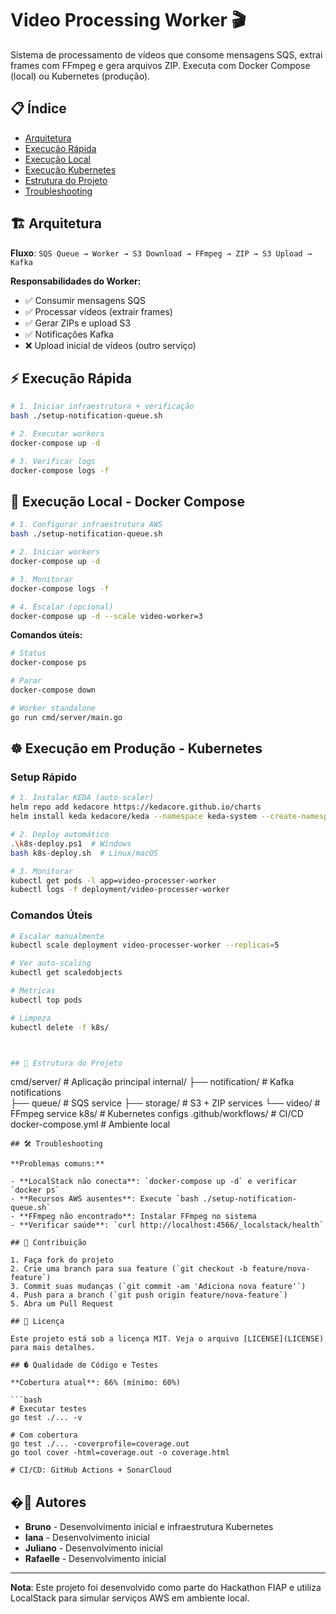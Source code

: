 # Video Processing Worker 🎬

Sistema de processamento de vídeos que consome mensagens SQS, extrai frames com FFmpeg e gera arquivos ZIP. Executa com Docker Compose (local) ou Kubernetes (produção).

## 📋 Índice

- [Arquitetura](#-arquitetura)
- [Execução Rápida](#-execução-rápida)
- [Execução Local](#-execução-local---docker-compose)
- [Execução Kubernetes](#-execução-kubernetes)
- [Estrutura do Projeto](#-estrutura-do-projeto)
- [Troubleshooting](#-troubleshooting)

## 🏗 Arquitetura

**Fluxo**: `SQS Queue → Worker → S3 Download → FFmpeg → ZIP → S3 Upload → Kafka`

**Responsabilidades do Worker:**
- ✅ Consumir mensagens SQS
- ✅ Processar vídeos (extrair frames)  
- ✅ Gerar ZIPs e upload S3
- ✅ Notificações Kafka
- ❌ Upload inicial de vídeos (outro serviço)

## ⚡ Execução Rápida

```bash
# 1. Iniciar infraestrutura + verificação
bash ./setup-notification-queue.sh

# 2. Executar workers
docker-compose up -d

# 3. Verificar logs
docker-compose logs -f
```



## 🐳 Execução Local - Docker Compose

```bash
# 1. Configurar infraestrutura AWS
bash ./setup-notification-queue.sh

# 2. Iniciar workers
docker-compose up -d

# 3. Monitorar
docker-compose logs -f

# 4. Escalar (opcional)
docker-compose up -d --scale video-worker=3
```

**Comandos úteis:**
```bash
# Status
docker-compose ps

# Parar
docker-compose down

# Worker standalone
go run cmd/server/main.go
```

## ☸️ Execução em Produção - Kubernetes

### Setup Rápido
```bash
# 1. Instalar KEDA (auto-scaler)
helm repo add kedacore https://kedacore.github.io/charts
helm install keda kedacore/keda --namespace keda-system --create-namespace

# 2. Deploy automático
.\k8s-deploy.ps1  # Windows
bash k8s-deploy.sh  # Linux/macOS

# 3. Monitorar
kubectl get pods -l app=video-processer-worker
kubectl logs -f deployment/video-processer-worker
```

### Comandos Úteis
```bash
# Escalar manualmente
kubectl scale deployment video-processer-worker --replicas=5

# Ver auto-scaling
kubectl get scaledobjects

# Métricas
kubectl top pods

# Limpeza
kubectl delete -f k8s/



## 📁 Estrutura do Projeto
```
cmd/server/            # Aplicação principal
internal/
  ├── notification/    # Kafka notifications  
  ├── queue/           # SQS service
  ├── storage/         # S3 + ZIP services
  └── video/           # FFmpeg service
k8s/                   # Kubernetes configs
.github/workflows/     # CI/CD
docker-compose.yml     # Ambiente local
```
## 🛠 Troubleshooting

**Problemas comuns:**

- **LocalStack não conecta**: `docker-compose up -d` e verificar `docker ps`
- **Recursos AWS ausentes**: Execute `bash ./setup-notification-queue.sh`
- **FFmpeg não encontrado**: Instalar FFmpeg no sistema
- **Verificar saúde**: `curl http://localhost:4566/_localstack/health`

## 🤝 Contribuição

1. Faça fork do projeto
2. Crie uma branch para sua feature (`git checkout -b feature/nova-feature`)
3. Commit suas mudanças (`git commit -am 'Adiciona nova feature'`)
4. Push para a branch (`git push origin feature/nova-feature`)
5. Abra um Pull Request

## 📄 Licença

Este projeto está sob a licença MIT. Veja o arquivo [LICENSE](LICENSE) para mais detalhes.

## � Qualidade de Código e Testes

**Cobertura atual**: 66% (mínimo: 60%)

```bash
# Executar testes
go test ./... -v

# Com cobertura
go test ./... -coverprofile=coverage.out
go tool cover -html=coverage.out -o coverage.html

# CI/CD: GitHub Actions + SonarCloud
```

## �👥 Autores

- **Bruno** - Desenvolvimento inicial e infraestrutura Kubernetes
- **Iana**  - Desenvolvimento inicial
- **Juliano** - Desenvolvimento inicial
- **Rafaelle** - Desenvolvimento inicial

---

**Nota**: Este projeto foi desenvolvido como parte do Hackathon FIAP e utiliza LocalStack para simular serviços AWS em ambiente local.
